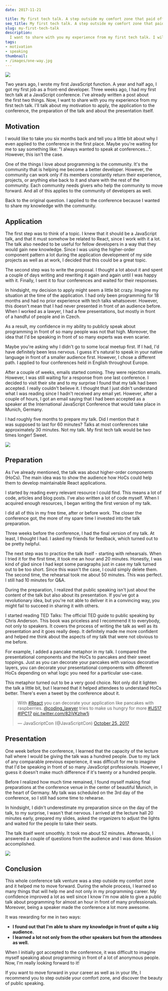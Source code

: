 ```yaml
---
date: 2017-11-21

title: My first tech talk. A step outside my comfort zone that paid off!
seo_title: My first tech talk. A step outside my comfort zone that paid off!
slug: my-first-tech-talk
description:
  I want to share with you my experience from my first tech talk. I will take you through the whole process from the application submission to the speaking on the stage.
tags:
- motivation
- speaking
thumbnail:
- /images/one-way.jpg
---
```


![](./images/stage.jpg)

Two years ago, I wrote my first JavaScript function. A year and half ago, I got my first job as a front-end developer. Three weeks ago, I had my first tech talk at a JavaScript conference. I've already written a post about the first two things. Now, I want to share with you my experience from my first tech talk. I'll talk about my motivation to apply, the application to the conference, the preparation of the talk and about the presentation itself.

## Motivation

I would like to take you six months back and tell you a little bit about why I even applied to the conference in the first place. Maybe you're waiting for me to say something like: "I always wanted to speak at conferences...". However, this isn't the case.

One of the things I love about programming is the community. It's the community that is helping me become a better developer. However, the community can work only if its members constantly return their experience, projects, or anything else back to it and share with the rest of the community. Each community needs givers who help the community to move forward. And all of this applies to the community of developers as well.

Back to the original question. I applied to the conference because I wanted to share my knowledge with the community.

## Application

The first step was to think of a topic. I knew that it should be a JavaScript talk, and that it must somehow be related to React, since I work with it a lot. The talk also needed to be useful for fellow developers in a way that they would gain new knowledge. Since I was using the higher-order component pattern a lot during the application development of my side projects as well as at work, I decided that this could be a great topic.

The second step was to write the proposal. I thought a lot about it and spent a couple of days writing and rewriting it again and again until I was happy with it. Finally, I sent it to four conferences and waited for their responses.

In hindsight, my decision to apply might seem a little bit crazy. Imagine my situation at the time of the application. I had only been programming for 18 months and had no prior experience with tech talks whatsoever. However, this doesn't mean that I had never presented in front of an audience before. When I worked as a lawyer, I had a few presentations, but mostly in front of a handful of people and in Czech.

As a result, my confidence in my ability to publicly speak about programming in front of so many people was not that high. Moreover, the idea that I'd be speaking in front of so many experts was even scarier.

Maybe you're asking why I didn't go to some local meetup first. If I had, I'd have definitely been less nervous. I guess it's natural to speak in your native language in front of a smaller audience first. However, I chose a different path. I applied to four conferences held in English throughout Europe.

After a couple of weeks, emails started coming. They were rejection emails. However, I was still waiting for a response from one last conference. I decided to visit their site and to my surprise I found that my talk had been accepted. I really couldn't believe it. I thought that I just didn't understand what I was reading since I hadn't received any email yet. However, after a couple of hours, I got an email saying that I had been accepted as a speaker at the International JavaScript Conference that would take place in Munich, Germany.

I had roughly five months to prepare my talk. Did I mention that it was supposed to last for 60 minutes? Talks at most conferences take approximately 30 minutes. Not my talk. My first tech talk would be two times longer! Sweet.

![](./images/bunny.jpg)

## Preparation

As I've already mentioned, the talk was about higher-order components (HoCs). The main idea was to show the audience how HoCs could help them to develop maintainable React applications.

I started by reading every relevant resource I could find. This means a lot of code, articles and blog posts. I've also written a lot of code myself. When I acquired enough resources, I began writing the first version of my talk.

I did all of this in my free time, after or before work. The closer the conference got, the more of my spare time I invested into the talk preparation.

Three weeks before the conference, I had the final version of my talk. At least, I thought I had. I asked my friends for feedback, which turned out to be pretty helpful.

The next step was to practice the talk itself - starting with rehearsals. When I tried it for the first time, it took me an hour and 20 minutes. Honestly, I was kind of glad since I had kept some paragraphs just in case my talk turned out to be too short. Since this wasn't the case, I could simply delete them. The second time, the rehearsal took me about 50 minutes. This was perfect. I still had 10 minutes for Q&A.

During the preparation, I realized that public speaking isn't just about the content of the talk but also about its presentation. If you've got a revolutionary idea, but you're not able to deliver it in a convincing way, you might fail to succeed in sharing it with others.

I started reading TED Talks: The official TED guide to public speaking by Chris Anderson. This book was priceless and I recommend it to everybody, not only to speakers. It covers the process of writing the talk as well as its presentation and it goes really deep. It definitely made me more confident and helped me think about the aspects of my talk that were not obvious to me before.

For example, I added a pancake metaphor in my talk. I compared the presentational components and the HoCs to pancakes and their sweet toppings. Just as you can decorate your pancakes with various decorative layers, you can decorate your presentational components with different HoCs depending on what logic you need for a particular use-case.

This metaphor turned out to be a very good choice. Not only did it lighten the talk a little bit, but I learned that it helped attendees to understand HoCs better. There's even a tweet by the conference about it.

<blockquote class="twitter-tweet" data-lang="en"><p lang="en" dir="ltr">With <a href="https://twitter.com/hashtag/React?src=hash&amp;ref_src=twsrc%5Etfw">#React</a> you can decorate your application like pancakes with raspberries. <a href="https://twitter.com/coding_lawyer?ref_src=twsrc%5Etfw">@coding_lawyer</a> tries to make us hungry for more <a href="https://twitter.com/hashtag/IJS17?src=hash&amp;ref_src=twsrc%5Etfw">#IJS17</a> <a href="https://twitter.com/hashtag/IPC17?src=hash&amp;ref_src=twsrc%5Etfw">#IPC17</a> <a href="https://t.co/82iVKzhw1j">pic.twitter.com/82iVKzhw1j</a></p>&mdash; JavaScriptCon (@JavaScriptCon) <a href="https://twitter.com/JavaScriptCon/status/923114046005694464?ref_src=twsrc%5Etfw">October 25, 2017</a></blockquote>
<script async src="https://platform.twitter.com/widgets.js" charset="utf-8"></script>

## Presentation

One week before the conference, I learned that the capacity of the lecture hall where I would be giving the talk was a hundred people. Due to my lack of any comparable previous experience, it was difficult for me to imagine that I'd be speaking in front of so many JavaScript professionals. However, I guess it doesn't make much difference if it's twenty or a hundred people.

Before I realized how much time remained, I found myself making final preparations at the conference venue in the center of beautiful Munich, in the heart of Germany. My talk was scheduled on the 3rd day of the conference, so I still had some time to rehearse.

In hindsight, I didn't underestimate my preparation since on the day of the talk, to my surprise, I wasn't that nervous. I arrived at the lecture hall 20 minutes early, prepared my slides, asked the organizers to adjust the lights and waited for the people to take their seats.

The talk itself went smoothly. It took me about 52 minutes. Afterwards, I answered a couple of questions from the audience and I was done. Mission accomplished.

![](./images/community.jpg)

## Conclusion

This whole conference talk venture was a step outside my comfort zone and it helped me to move forward. During the whole process, I learned so many things that will help me and not only in my programming career. My confidence improved a lot as well since I know I'm now able to give a public talk about programming for almost an hour in front of many professionals. Moreover, being a speaker made the conference a lot more awesome.

It was rewarding for me in two ways:

- **I found out that I'm able to share my knowledge in front of quite a big audience.**
- **I learned a lot not only from the other speakers but from the attendees as well.**

When I initially got accepted to the conference, it was difficult to imagine myself speaking about programming in front of a lot of anonymous people. Now, I'm really looking forward to it!

If you want to move forward in your career as well as in your life, I recommend you to step outside your comfort zone, and discover the beauty of public speaking.
